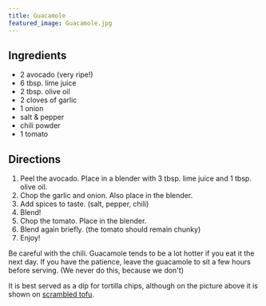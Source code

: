 ```yaml
---
title: Guacamole
featured_image: Guacamole.jpg
---
```


## Ingredients

- 2 avocado (very ripe!)
- 6 tbsp. lime juice
- 2 tbsp. olive oil
- 2 cloves of garlic
- 1 onion
- salt & pepper
- chili powder
- 1 tomato

## Directions

1. Peel the avocado. Place in a blender with 3 tbsp. lime juice and 1 tbsp. olive oil.
2. Chop the garlic and onion. Also place in the blender.
3. Add spices to taste. (salt, pepper, chili)
4. Blend!
5. Chop the tomato. Place in the blender.
6. Blend again briefly. (the tomato should remain chunky)
7. Enjoy!

Be careful with the chili. Guacamole tends to be a lot hotter if you eat it the next day. If you have the patience, leave the guacamole to sit a few hours before serving. (We never do this, because we don't)

It is best served as a dip for tortilla chips, although on the picture above it is shown on [scrambled tofu](scrambled-tofu).

